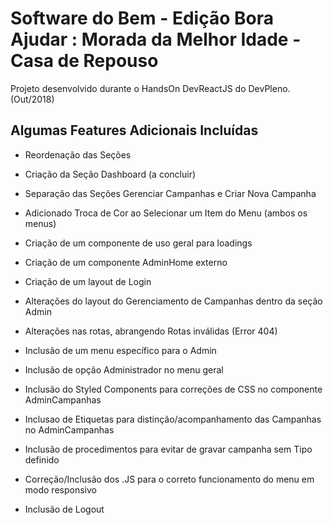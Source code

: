 # Software do Bem - Edição Bora Ajudar : Morada da Melhor Idade - Casa de Repouso
Projeto desenvolvido durante o HandsOn DevReactJS do DevPleno. (Out/2018)

## Algumas Features Adicionais Incluídas
- Reordenação das Seções
- Criação da Seção Dashboard (a concluir)
- Separação das Seções Gerenciar Campanhas e Criar Nova Campanha
- Adicionado Troca de Cor ao Selecionar um Item do Menu (ambos os menus)

- Criação de um componente de uso geral para loadings
- Criação de um componente AdminHome externo
- Criação de um layout de Login
- Alterações do layout do Gerenciamento de Campanhas dentro da seção Admin
- Alterações nas rotas, abrangendo Rotas inválidas (Error 404)
- Inclusão de um menu específico para o Admin
- Inclusão de opção Administrador no menu geral
- Inclusão do Styled Components para correções de CSS no componente AdminCampanhas
- Inclusao de Etiquetas para distinção/acompanhamento das Campanhas no AdminCampanhas
- Inclusão de procedimentos para evitar de gravar campanha sem Tipo definido
- Correção/Inclusão dos .JS para o correto funcionamento do menu em modo responsivo
- Inclusão de Logout
